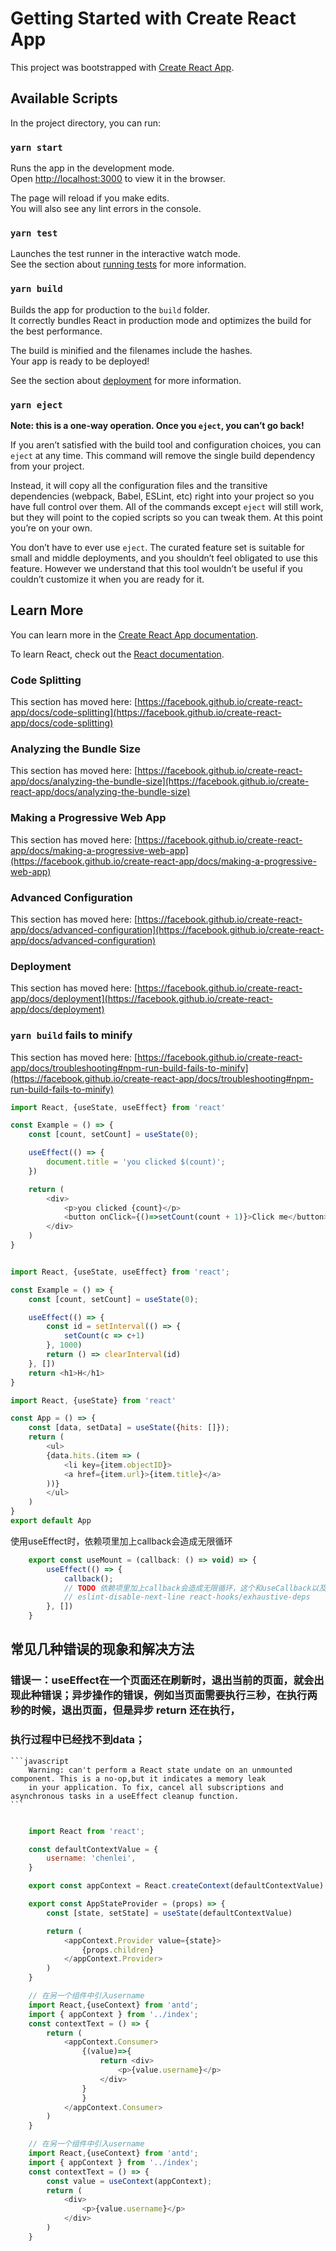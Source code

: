# Getting Started with Create React App

This project was bootstrapped with [Create React App](https://github.com/facebook/create-react-app).

## Available Scripts

In the project directory, you can run:

### `yarn start`

Runs the app in the development mode.\
Open [http://localhost:3000](http://localhost:3000) to view it in the browser.

The page will reload if you make edits.\
You will also see any lint errors in the console.

### `yarn test`

Launches the test runner in the interactive watch mode.\
See the section about [running tests](https://facebook.github.io/create-react-app/docs/running-tests) for more information.

### `yarn build`

Builds the app for production to the `build` folder.\
It correctly bundles React in production mode and optimizes the build for the best performance.

The build is minified and the filenames include the hashes.\
Your app is ready to be deployed!

See the section about [deployment](https://facebook.github.io/create-react-app/docs/deployment) for more information.

### `yarn eject`

**Note: this is a one-way operation. Once you `eject`, you can’t go back!**

If you aren’t satisfied with the build tool and configuration choices, you can `eject` at any time. This command will remove the single build dependency from your project.

Instead, it will copy all the configuration files and the transitive dependencies (webpack, Babel, ESLint, etc) right into your project so you have full control over them. All of the commands except `eject` will still work, but they will point to the copied scripts so you can tweak them. At this point you’re on your own.

You don’t have to ever use `eject`. The curated feature set is suitable for small and middle deployments, and you shouldn’t feel obligated to use this feature. However we understand that this tool wouldn’t be useful if you couldn’t customize it when you are ready for it.

## Learn More

You can learn more in the [Create React App documentation](https://facebook.github.io/create-react-app/docs/getting-started).

To learn React, check out the [React documentation](https://reactjs.org/).

### Code Splitting

This section has moved here: [https://facebook.github.io/create-react-app/docs/code-splitting](https://facebook.github.io/create-react-app/docs/code-splitting)

### Analyzing the Bundle Size

This section has moved here: [https://facebook.github.io/create-react-app/docs/analyzing-the-bundle-size](https://facebook.github.io/create-react-app/docs/analyzing-the-bundle-size)

### Making a Progressive Web App

This section has moved here: [https://facebook.github.io/create-react-app/docs/making-a-progressive-web-app](https://facebook.github.io/create-react-app/docs/making-a-progressive-web-app)

### Advanced Configuration

This section has moved here: [https://facebook.github.io/create-react-app/docs/advanced-configuration](https://facebook.github.io/create-react-app/docs/advanced-configuration)

### Deployment

This section has moved here: [https://facebook.github.io/create-react-app/docs/deployment](https://facebook.github.io/create-react-app/docs/deployment)

### `yarn build` fails to minify

This section has moved here: [https://facebook.github.io/create-react-app/docs/troubleshooting#npm-run-build-fails-to-minify](https://facebook.github.io/create-react-app/docs/troubleshooting#npm-run-build-fails-to-minify)

```javascript
import React, {useState, useEffect} from 'react'

const Example = () => {
    const [count, setCount] = useState(0);

    useEffect(() => {
        document.title = 'you clicked $(count)';
    })

    return (
        <div>
            <p>you clicked {count}</p>
            <button onClick={()=>setCount(count + 1)}>Click me</button>
        </div>
    )
}


import React, {useState, useEffect} from 'react';

const Example = () => {
    const [count, setCount] = useState(0);

    useEffect(() => {
        const id = setInterval(() => {
            setCount(c => c+1)
        }, 1000)
        return () => clearInterval(id)
    }, [])
    return <h1>H</h1>
}

import React, {useState} from 'react'

const App = () => {
    const [data, setData] = useState({hits: []});
    return (
        <ul>
        {data.hits.(item => (
            <li key={item.objectID}>
            <a href={item.url}>{item.title}</a>
        ))}
        </ul>
    )
}
export default App
```

使用useEffect时，依赖项里加上callback会造成无限循环
```javascript
    export const useMount = (callback: () => void) => {
        useEffect(() => {
            callback();
            // TODO 依赖项里加上callback会造成无限循环，这个和useCallback以及useMemo有关系
            // eslint-disable-next-line react-hooks/exhaustive-deps
        }, [])
    }
```

## 常见几种错误的现象和解决方法
### 错误一：useEffect在一个页面还在刷新时，退出当前的页面，就会出现此种错误；异步操作的错误，例如当页面需要执行三秒，在执行两秒的时候，退出页面，但是异步 return 还在执行，
### 执行过程中已经找不到data；
    ```javascript
        Warning: can't perform a React state undate on an unmounted component. This is a no-op,but it indicates a memory leak 
        in your application. To fix, cancel all subscriptions and asynchronous tasks in a useEffect cleanup function.
    ```

```javascript

    import React from 'react';

    const defaultContextValue = {
        username: 'chenlei',
    }

    export const appContext = React.createContext(defaultContextValue)

    export const AppStateProvider = (props) => {
        const [state, setState] = useState(defaultContextValue)

        return (
            <appContext.Provider value={state}>
                {props.children}
            </appContext.Provider>
        )
    }

    // 在另一个组件中引入username
    import React,{useContext} from 'antd';
    import { appContext } from '../index';
    const contextText = () => {
        return (
            <appContext.Consumer>
                {(value)=>{
                    return <div>
                        <p>{value.username}</p>
                    </div>
                }     
                }
            </appContext.Consumer>
        )
    }

    // 在另一个组件中引入username
    import React,{useContext} from 'antd';
    import { appContext } from '../index';
    const contextText = () => {
        const value = useContext(appContext);
        return (
            <div>
                <p>{value.username}</p>
            </div>         
        )
    }

```